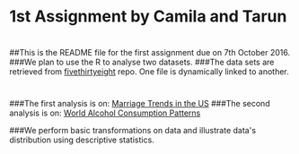 # 1st Assignment by Camila and Tarun
#
##This is the README file for the first assignment due on 7th October 2016.
###We plan to use the R to analyse two datasets. 
###The data sets are retrieved from [fivethirtyeight](https://github.com/fivethirtyeight/data) repo. One file is dynamically linked to another. 
#
###The first analysis is on: [Marriage Trends in the US](https://github.com/fivethirtyeight/data/tree/master/marriage)
###The second analysis is on: [World Alcohol Consumption Patterns](https://github.com/fivethirtyeight/data/tree/master/alcohol-consumption)

###We perform basic transformations on data and illustrate data's distribution using descriptive statistics.
